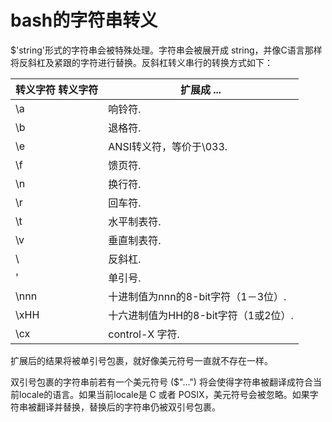 # bash的字符串转义

$'string'形式的字符串会被特殊处理。字符串会被展开成 string，并像C语言那样将反斜杠及紧跟的字符进行替换。反斜杠转义串行的转换方式如下：

| 转义字符 转义字符 | 扩展成 ...                           |
|-------------------|--------------------------------------|
| \a                | 响铃符.                              |
| \b                | 退格符.                              |
| \e                | ANSI转义符，等价于\033.              |
| \f                | 馈页符.                              |
| \n                | 换行符.                              |
| \r                | 回车符.                              |
| \t                | 水平制表符.                          |
| \v                | 垂直制表符.                          |
| \\                | 反斜杠.                              |
| \'                | 单引号.                              |
| \nnn              | 十进制值为nnn的8-bit字符（1－3位）.  |
| \xHH              | 十六进制值为HH的8-bit字符（1或2位）. |
| \cx               | control-X 字符.                      |

扩展后的结果将被单引号包裹，就好像美元符号一直就不存在一样。

双引号包裹的字符串前若有一个美元符号 ($"...") 将会使得字符串被翻译成符合当前locale的语言。如果当前locale是 C 或者 POSIX，美元符号会被忽略。如果字符串被翻译并替换，替换后的字符串仍被双引号包裹。


